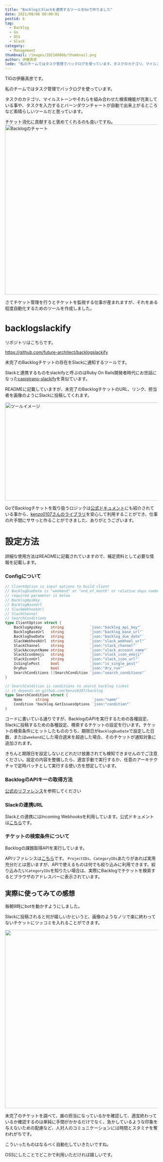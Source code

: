 ```yaml
---
title: "BacklogとSlackを連携するツールをGoで作りました"
date: 2021/08/06 00:00:01
postid: b
tag:
  - Backlog
  - Go
  - OSS
  - Slack
category:
  - Management
thumbnail: /images/20210806b/thumbnail.png
author: 伊藤真彦
lede: "私のチームではタスク管理でバックログを使っています。タスクのカテゴリ、マイルストーンやそれらを組み合わせた検索機能が充実している事や、タスクを入力するとバーンダウンチャートが自動で出来上がるところなど素晴らしいツールだと思っています。チケット消化に貢献すると褒めてくれるのも良いですね。"
---
```


TIGの伊藤真彦です。

私のチームではタスク管理でバックログを使っています。

タスクのカテゴリ、マイルストーンやそれらを組み合わせた検索機能が充実している事や、タスクを入力するとバーンダウンチャートが自動で出来上がるところなど素晴らしいツールだと思っています。

チケット消化に貢献すると褒めてくれるのも良いですね。
<img src="/images/20210806b/image.png" alt="Backlogのチャート" width="1200" height="558" loading="lazy">

さてチケット管理を行うとチケットを監視する仕事が産まれますが、それをある程度自動化するためのツールを作成しました。

# backlogslackify

リポジトリはこちらです。

https://github.com/future-architect/backlogslackify

未完了のBacklogチケットの存在をSlackに通知するツールです。

Slackと連携するものをslackifyと呼ぶのはRuby On Rails開発者時代にお世話になった[capistrano-slackify](https://github.com/onthebeach/capistrano-slackify)を真似ています。

READMEに記載していますが、未完了のBacklogチケットのURL、リンク、担当者を画像のようにSlackに投稿してくれます。

<img src="/images/20210806b/image_2.png" alt="ツールイメージ" width="946" height="322" loading="lazy">

GoでBacklogチケットを取り扱うロジックは[公式ドキュメント](https://developer.nulab.com/ja/docs/backlog/libraries/#)にも紹介されている事から、[kenzo0107さんのライブラリ](https://github.com/kenzo0107/backlog)を安心して利用することができ、仕事の片手間にササっと作ることができました、ありがとうございます。

# 設定方法

詳細な使用方法はREADMEに記載されていますので、補足資料として必要な情報を記載します。

### Configについて

```go main.go
// ClientOption is input options to build client
// BacklogDueDate is "weekend" or "end_of_month" or relative days number like "3"
// required parameter is below
// BacklogApiKey
// BacklogBaseUrl
// SlackWebhookUrl
// SlackChannel
// SearchConditions
type ClientOption struct {
	BacklogApiKey    string            `json:"backlog_api_key"`
	BacklogBaseUrl   string            `json:"backlog_base_url"`
	BacklogDueDate   string            `json:"backlog_due_date"`
	SlackWebhookUrl  string            `json:"slack_webhool_url"`
	SlackChannel     string            `json:"slack_channel"`
	SlackAccountName string            `json:"slack_account_name"`
	SlackIconEmoji   string            `json:"slack_icon_emoji"`
	SlackIconUrl     string            `json:"slack_icon_url"`
	IsSinglePost     bool              `json:"is_single_post"`
	DryRun           bool              `json:"dry_run"`
	SearchConditions []SearchCondition `json:"search_conditions"`
}

// SearchCondition is conditions to search backlog ticket
// it depends on github.com/kenzo0107/backlog
type SearchCondition struct {
	Name      string                    `json:"name"`
	Condition *backlog.GetIssuesOptions `json:"condition"`
}
```

コードに書いている通りですが、BacklogのAPIを実行するための各種設定、Slackに投稿するための各種設定、検索するチケットの設定を行います。チケットの検索条件にヒットしたもののうち、期限日が`BacklogDueDate`で設定した日数、または`weekend`にした場合週末を超過した場合、そのチケットが通知対象に追加されます。

きちんと期限日を設定しないとどれだけ放置されても検知できませんのでご注意ください。設定の内容を整備したら、適宜手動で実行するか、任意のアーキテクチャで定時バッチとして実行する使い方を想定しています。

### BacklogのAPIキーの取得方法

[公式のリファレンス](https://support-ja.backlog.com/hc/ja/articles/360035641754-API%E3%81%AE%E8%A8%AD%E5%AE%9A)を参照してください

### Slackの連携URL

Slackとの連携にはIncoming Webhooksを利用しています。公式ドキュメントは[こちら](https://api.slack.com/messaging/webhooks)です。

### チケットの検索条件について

Backlogの課題取得APIを実行しています。

APIリファレンスは[こちら](https://developer.nulab.com/ja/docs/backlog/api/2/get-issue-list/#)です。
`ProjectIDs`、`CategoryIDs`あたりがあれば実用充分だとは思いますが、APIで使えるものは何でも絞り込みに利用できます。絞り込みたい`CategoryIDs`を知りたい場合は、実際にBacklogでチケットを検索するとブラウザのアドレスバーに表示されています。

## 実際に使ってみての感想

毎朝9時にbotを動かすようにしました。

Slackに投稿されると何が嬉しいかというと、画像のようなノリで楽に終わってないチケットにツッコミを入れることができます。

<img src="/images/20210806b/image_3.png" alt="" width="759" height="585" loading="">

未完了のチケットを調べて、誰の担当になっているかを確認して、適宜終わっているか確認するのは単純に手間がかかるだけでなく、急かしているような印象を与えないための配慮など、人対人のコミュニケーションには時間とスタミナを奪われがちです。

こういったものはなるべく自動化していきたいですね。

OSSにしたことでどこかで利用いただければ嬉しいです。
